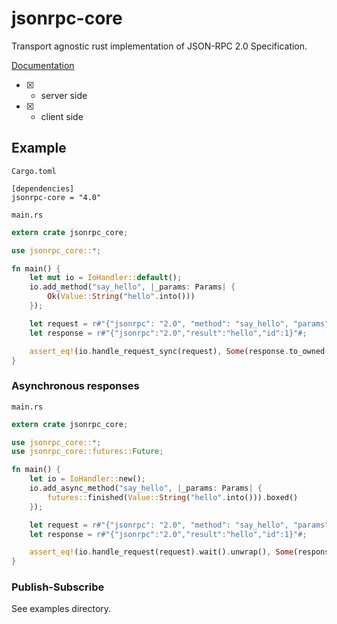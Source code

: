 # jsonrpc-core
Transport agnostic rust implementation of JSON-RPC 2.0 Specification.

[Documentation](http://paritytech.github.io/jsonrpc/jsonrpc_core/index.html)

- [x] - server side
- [x] - client side

## Example

`Cargo.toml`


```
[dependencies]
jsonrpc-core = "4.0"
```

`main.rs`

```rust
extern crate jsonrpc_core;

use jsonrpc_core::*;

fn main() {
	let mut io = IoHandler::default();
	io.add_method("say_hello", |_params: Params| {
		Ok(Value::String("hello".into()))
	});

	let request = r#"{"jsonrpc": "2.0", "method": "say_hello", "params": [42, 23], "id": 1}"#;
	let response = r#"{"jsonrpc":"2.0","result":"hello","id":1}"#;

	assert_eq!(io.handle_request_sync(request), Some(response.to_owned()));
}
```

### Asynchronous responses

`main.rs`

```rust
extern crate jsonrpc_core;

use jsonrpc_core::*;
use jsonrpc_core::futures::Future;

fn main() {
	let io = IoHandler::new();
	io.add_async_method("say_hello", |_params: Params| {
        futures::finished(Value::String("hello".into())).boxed()
	});

	let request = r#"{"jsonrpc": "2.0", "method": "say_hello", "params": [42, 23], "id": 1}"#;
	let response = r#"{"jsonrpc":"2.0","result":"hello","id":1}"#;

	assert_eq!(io.handle_request(request).wait().unwrap(), Some(response.to_owned()));
}
```

### Publish-Subscribe
See examples directory.
